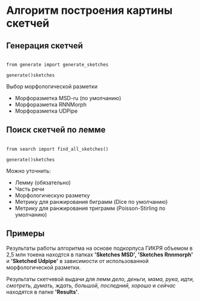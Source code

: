 # Алгоритм построения картины скетчей

## Генерация скетчей

```

from generate import generate_sketches

generate()sketches

```

Выбор морфологической разметки

- Морфоразметка MSD-ru (по умолчанию)
- Морфоразметка RNNMorph
- Морфоразметка UDPipe

## Поиск скетчей по лемме

```

from search import find_all_sketches()

generate()sketches

```

Можно уточнить:

- Лемму (обязательно)
- Часть речи
- Морфологическую разметку
- Метрику для ранжирования биграмм (Dice по умолчанию)
- Метрику для ранжирования триграмм (Poisson-Stirling по умолчанию)

## Примеры

Результаты работы алгоритма на основе подкорпуса ГИКРЯ объемом в 2,5 млн токена находтся в папках **'Sketches MSD', 'Sketches Rnnmorph'** и **'Sketched Udpipe'** в зависимости от использованной морфологической разметки.

Результаты скетчевой выдачи для лемм *дело, деньги, мама, рука, идти, смотреть, думать, ждать, большой, последний, хорошо* и *сейчас* находятся в папке **'Results'**.
